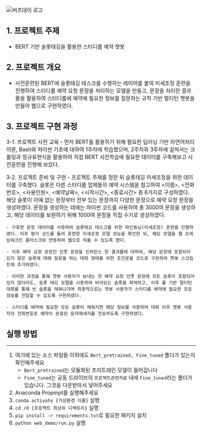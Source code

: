 ![버츠데이 로고](https://user-images.githubusercontent.com/79948405/116509036-89619c80-a8fd-11eb-8901-d26e7f181c8b.jpg)

## 1. 프로젝트 주제
- BERT 기반 슬롯태깅을 활용한 스터디룸 예약 챗봇

## 2. 프로젝트 개요
- 사전훈련된 BERT에 슬롯태깅 테스크를 수행하는 레이어를 붙여 미세조정 훈련을 진행하여 스터디룸 예약 요청 문장을 처리하는 모델을 만들고, 문장을 처리한 결과물을 활용하여 스터디룸에 예약에 필요한 정보를 질문하는 규칙 기반 멀티턴 챗봇을 만들어 웹으로 구현하였다.

## 3. 프로젝트 구현 과정
3-1. 프로젝트 사전 교육
	- 먼저 BERT를 활용하기 위해 필요한 딥러닝 기반 자연어처리 이론, Bash와 파이썬 기초에 대하여 1주차에 학습했으며, 2주차와 3주차에 걸쳐서는 크롤링과 정규표현식을 활용하여 직접 BERT 사전학습에 필요한 데이터를 구축해보고 사전훈련을 진행해 보았다.

3-2. 프로젝트 준비 및 구현
	- 프로젝트 주제를 정한 뒤 슬롯태깅 미세조정을 위한 데이터를 구축했다. 슬롯은 다른 스터디룸 업체들의 예약 시스템을 참고하여 <이름>, <전화번호>, <사용인원>, <예약날짜>, <시작시간>, <종료시간> 총 6가지로 구성하였다. 해당 슬롯이 아예 없는 문장부터 전부 있는 문장까지 다양한 문장으로 예약 요청 문장을 생성하였다. 문장을 생성하는 데에는 파이썬 코드를 사용하여 총 3000여 문장을 생성하고, 해당 데이터를 보완하기 위해 1000여 문장을 직접 수기로 생성하였다.

	- 구축한 문장 데이터를 사용하여 슬롯태깅 테스크를 위한 파인튜닝(미세조정) 훈련을 진행하였다. 이후 평가 코드를 돌려 훈련한 미세조정 모델 성능을 확인한 뒤, 해당 모델을 웹 프레임워크인 플라스크와 연동하여 웹으로 띄울 수 있도록 했다.

	- 이후 예약 요청 문장인 인풋 문장을 인퍼런스 한 결과물에 대하여, 해당 문장에 포함되어 있지 않은 슬롯에 대해 질문을 하는 대화 형태를 위한 조건문을 코드로 구현하여 챗봇 스크립트에 추가하였다. 

	- 이러한 과정을 통해 챗봇 사용자가 보내는 첫 예약 요청 인풋 문장에 모든 슬롯이 포함되어 있지 않더라도, 슬롯 태깅 모델을 사용하여 비어있는 슬롯을 파악하고, 이후 룰 기반 멀티턴 대화를 통해 빈 슬롯을 채워나가며 최종적으로는 챗봇 사용자가 스터디룸 예약에 필요한 모든 정보를 전달할 수 있도록 구현하였다.

	- 스터디룸 예약에 필요한 모든 슬롯이 채워지면 해당 정보를 사용하여 대화 이후 챗봇 사용자의 전화번호로 예약이 완료된 문자메세지를 전송하도록 구현하였다.


## 실행 방법

---
1. 여기에 있는 소스 파일들 이외에도 `Bert_pretrained, Fine_tuned` 폴더가 있는지 확인해주세요
    - `Bert_pretrained`는 모듈화된 프리트레인 모델이 들어갑니다
    - `Fine_tuned`는 공동 드라이브의 `프로젝트관련자료` 내에 `Fine_tuned`라는 폴더가 있습니다. 그것을 다운받아서 넣어주세요
2. Anaconda Propmpt를 실행해주세요
3. `conda activate {가상환경 이름}` 실행
4. `cd /d {프로젝트 최상위 디렉토리}`  실행
5. `pip install -r requirements.txt`로 필요한 패키지 설치
7. `python web_demo/run.py` 실행
